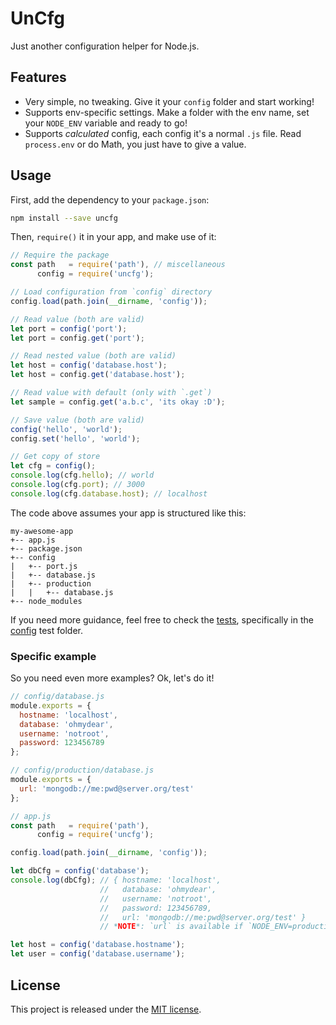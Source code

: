 # UnCfg

Just another configuration helper for Node.js.


## Features

* Very simple, no tweaking. Give it your `config` folder and start working!
* Supports env-specific settings. Make a folder with the env name, set your
  `NODE_ENV` variable and ready to go!
* Supports *calculated* config, each config it's a normal `.js` file. Read
  `process.env` or do Math, you just have to give a value.


## Usage

First, add the dependency to your `package.json`:

```sh
npm install --save uncfg
```

Then, `require()` it in your app, and make use of it:

```js
// Require the package
const path   = require('path'), // miscellaneous
      config = require('uncfg');

// Load configuration from `config` directory
config.load(path.join(__dirname, 'config'));

// Read value (both are valid)
let port = config('port');
let port = config.get('port');

// Read nested value (both are valid)
let host = config('database.host');
let host = config.get('database.host');

// Read value with default (only with `.get`)
let sample = config.get('a.b.c', 'its okay :D');

// Save value (both are valid)
config('hello', 'world');
config.set('hello', 'world');

// Get copy of store
let cfg = config();
console.log(cfg.hello); // world
console.log(cfg.port); // 3000
console.log(cfg.database.host); // localhost
```

The code above assumes your app is structured like this:

```text
my-awesome-app
+-- app.js
+-- package.json
+-- config
|   +-- port.js
|   +-- database.js
|   +-- production
|   |   +-- database.js
+-- node_modules
```

If you need more guidance, feel free to check the [tests](test), specifically in
the [config](test/config) test folder.

### Specific example

So you need even more examples? Ok, let's do it!

```js
// config/database.js
module.exports = {
  hostname: 'localhost',
  database: 'ohmydear',
  username: 'notroot',
  password: 123456789
};

// config/production/database.js
module.exports = {
  url: 'mongodb://me:pwd@server.org/test'
};

// app.js
const path   = require('path'),
      config = require('uncfg');

config.load(path.join(__dirname, 'config'));

let dbCfg = config('database');
console.log(dbCfg); // { hostname: 'localhost',
                    //   database: 'ohmydear',
                    //   username: 'notroot',
                    //   password: 123456789,
                    //   url: 'mongodb://me:pwd@server.org/test' }
                    // *NOTE*: `url` is available if `NODE_ENV=production`.

let host = config('database.hostname');
let user = config('database.username');
```


## License

This project is released under the [MIT license](LICENSE.txt).
